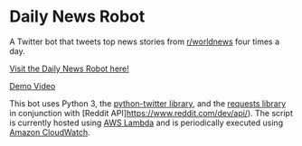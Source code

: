 # Daily News Robot
A Twitter bot that tweets top news stories from [r/worldnews](https://www.reddit.com/r/worldnews/) four times a day.

[Visit the Daily News Robot here!](https://twitter.com/DailyNewsRobot1)

[Demo Video](https://youtu.be/u-K7ng3rsXo)

This bot uses Python 3, the [python-twitter library](https://python-twitter.readthedocs.io/en/latest/), and the [requests library](https://docs.python-requests.org/en/master/) in conjunction with [Reddit API]https://www.reddit.com/dev/api/). The script is currently hosted using [AWS Lambda](https://aws.amazon.com/lambda/) and is periodically executed using [Amazon CloudWatch](https://aws.amazon.com/cloudwatch/).
